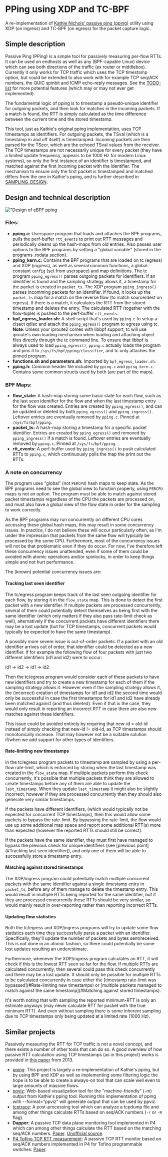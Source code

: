# PPing using XDP and TC-BPF
A re-implementation of [Kathie Nichols' passive ping
(pping)](https://github.com/pollere/pping) utility using XDP (on ingress) and
TC-BPF (on egress) for the packet capture logic.

## Simple description
Passive Ping (PPing) is a simple tool for passively measuring per-flow RTTs. It
can be used on endhosts as well as any (BPF-capable Linux) device which can see
both directions of the traffic (ex router or middlebox). Currently it only works
for TCP traffic which uses the TCP timestamp option, but could be extended to
also work with for example TCP seq/ACK numbers, the QUIC spinbit and ICMP
echo-reply messages. See the [TODO-list](./TODO.md) for more potential features
(which may or may not ever get implemented).

The fundamental logic of pping is to timestamp a pseudo-unique identifier for
outgoing packets, and then look for matches in the incoming packets. If a match
is found, the RTT is simply calculated as the time difference between the
current time and the stored timestamp.

This tool, just as Kathie's original pping implementation, uses TCP timestamps
as identifiers. For outgoing packets, the TSval (which is a timestamp in and off
itself) is timestamped. Incoming packets are then parsed for the TSecr, which
are the echoed TSval values from the receiver. The TCP timestamps are not
necessarily unique for every packet (they have a limited update frequency,
appears to be 1000 Hz for modern Linux systems), so only the first instance of
an identifier is timestamped, and matched against the first incoming packet with
the identifier. The mechanism to ensure only the first packet is timestamped and
matched differs from the one in Kathie's pping, and is further described in
[SAMPLING_DESIGN](./SAMPLING_DESIGN.md).

## Design and technical description
!["Design of eBPF pping](./eBPF_pping_design.png)

### Files:
- **pping.c:** Userspace program that loads and attaches the BPF programs, pulls
  the perf-buffer `rtt_events` to print out RTT messages and periodically cleans
  up the hash-maps from old entries. Also passes user options to the BPF
  programs by setting a "global variable" (stored in the programs .rodata
  section).
- **pping_kern.c:** Contains the BPF programs that are loaded on tc (egress) and
  XDP (ingress), as well as several common functions, a global constant `config`
  (set from userspace) and map definitions. The tc program `pping_egress()`
  parses outgoing packets for identifiers. If an identifier is found and the
  sampling strategy allows it, a timestamp for the packet is created in
  `packet_ts`. The XDP program `pping_ingress()` parses incomming packets for an
  identifier. If found, it looks up the `packet_ts` map for a match on the
  reverse flow (to match source/dest on egress). If there is a match, it
  calculates the RTT from the stored timestamp and deletes the entry. The
  calculated RTT (together with the flow-tuple) is pushed to the perf-buffer
  `rtt_events`.
- **bpf_egress_loader.sh:** A shell script that's used by `pping.c` to setup a
  clsact qdisc and attach the `pping_egress()` program to egress using
  tc. **Note**: Unless your iproute2 comes with libbpf support, tc will use
  iproute's own loading mechanism when loading and attaching object files
  directly through the tc command line. To ensure that libbpf is always used to
  load `pping_egress()`, `pping.c` actually loads the program and pins it to
  `/sys/fs/bpf/pping/classifier`, and tc only attaches the pinned program.
- **functions.sh and parameters.sh:** Imported by `bpf_egress_loader.sh`.
- **pping.h:** Common header file included by `pping.c` and
  `pping_kern.c`. Contains some common structs used by both (are part of the
  maps).

### BPF Maps:
- **flow_state:** A hash-map storing some basic state for each flow, such as the
  last seen identifier for the flow and when the last timestamp entry for the
  flow was created. Entries are created by `pping_egress()`, and can be updated
  or deleted by both `pping_egress()` and `pping_ingress()`. Leftover entries
  are eventually removed by `pping.c`. Pinned at `/sys/fs/bpf/pping`.
- **packet_ts:** A hash-map storing a timestamp for a specific packet
  identifier. Entries are created by `pping_egress()` and removed by
  `pping_ingress()` if a match is found. Leftover entries are eventually
  removed by `pping.c`. Pinned at `/sys/fs/bpf/pping`.
- **rtt_events:** A perf-buffer used by `pping_ingress()` to push calculated RTTs
  to `pping.c`, which continuously polls the map the print out the RTTs.

### A note on concurrency
The program uses "global" (not `PERCPU`) hash maps to keep state. As the BPF
programs need to see the global view to function properly, using `PERCPU` maps
is not an option. The program must be able to match against stored packet
timestamps regardless of the CPU the packets are processed on, and must also
have a global view of the flow state in order for the sampling to work
correctly.

As the BPF programs may run concurrently on different CPU cores accessing these
global hash maps, this may result in some concurrency issues. In practice, I do
not believe these will occur particularly often, as I'm under the impression
that packets from the same flow will typically be processed by the some
CPU. Furthermore, most of the concurrency issues will not be that problematic
even if they do occur. For now, I've therefore left these concurrency issues
unattended, even if some of them could be avoided with atomic operations and/or
spinlocks, in order to keep things simple and not hurt performance.

The (known) potential concurrency issues are:

#### Tracking last seen identifier
The tc/egress program keeps track of the last seen outgoing identifier for each
flow, by storing it in the `flow_state` map. This is done to detect the first
packet with a new identifier. If multiple packets are processed concurrently,
several of them could potentially detect themselves as being first with the same
identifier (which only matters if they also pass rate-limit check as well),
alternatively if the concurrent packets have different identifiers there may be
a lost update (but for TCP timestamps, concurrent packets would typically be
expected to have the same timestamp).

A possibly more severe issue is out-of-order packets. If a packet with an old
identifier arrives out of order, that identifier could be detected as a new
identifier. If for example the following flow of four packets with just two
different identifiers (id1 and id2) were to occur:

id1 -> id2 -> id1 -> id2

Then the tc/egress program would consider each of these packets to have new
identifiers and try to create a new timestamp for each of them if the sampling
strategy allows it. However even if the sampling strategy allows it, the
(incorrect) creation of timestamps for id1 and id2 the second time would only be
successful in case the first timestamps for id1 and id2 have already been
matched against (and thus deleted). Even if that is the case, they would only
result in reporting an incorrect RTT in case there are also new matches against
these identifiers.

This issue could be avoided entirely by requiring that new-id > old-id instead
of simply checking that new-id != old-id, as TCP timestamps should monotonically
increase. That may however not be a suitable solution if/when we add support for
other types of identifiers.

#### Rate-limiting new timestamps
In the tc/egress program packets to timestamp are sampled by using a per-flow
rate-limit, which is enforced by storing when the last timestamp was created in
the `flow_state` map. If multiple packets perform this check concurrently, it's
possible that multiple packets think they are allowed to create timestamps
before any of them are able to update the `last_timestamp`. When they update
`last_timestamp` it might also be slightly incorrect, however if they are
processed concurrently then they should also generate very similar timestamps.

If the packets have different identifiers, (which would typically not be
expected for concurrent TCP timestamps), then this would allow some packets to
bypass the rate-limit. By bypassing the rate-limit, the flow would use up some
additional map space and report some additional RTT(s) more than expected
(however the reported RTTs should still be correct).

If the packets have the same identifier, they must first have managed to bypass
the previous check for unique identifiers (see [previous point](#Tracking last
seen identifier)), and only one of them will be able to successfully store a
timestamp entry.

#### Matching against stored timestamps
The XDP/ingress program could potentially match multiple concurrent packets with
the same identifier against a single timestamp entry in `packet_ts`, before any
of them manage to delete the timestamp entry. This would result in multiple RTTs
being reported for the same identifier, but if they are processed concurrently
these RTTs should be very similar, so would mainly result in over-reporting
rather than reporting incorrect RTTs.

#### Updating flow statistics
Both the tc/egress and XDP/ingress programs will try to update some flow
statistics each time they successfully parse a packet with an
identifier. Specifically, they'll update the number of packets and bytes
sent/received. This is not done in an atomic fashion, so there could potentially
be some lost updates resulting an underestimate.

Furthermore, whenever the XDP/ingress program calculates an RTT, it will check
if this is the lowest RTT seen so far for the flow. If multiple RTTs are
calculated concurrently, then several could pass this check concurrently and
there may be a lost update. It should only be possible for multiple RTTs to be
calculated concurrently in case either the [timestamp rate-limit was
bypassed](#Rate-limiting new timestamps) or [multiple packets managed to match
against the same timestamp](#Matching against stored timestamps).

It's worth noting that with sampling the reported minimum-RTT is only an
estimate anyways (may never calculate RTT for packet with the true minimum
RTT). And even without sampling there is some inherent sampling due to TCP
timestamps only being updated at a limited rate (1000 Hz).

## Similar projects
Passively measuring the RTT for TCP traffic is not a novel concept, and there
exists a number of other tools that can do so. A good overview of how passive
RTT calculation using TCP timestamps (as in this project) works is provided in
[this paper](https://doi.org/10.1145/2523426.2539132) from 2013.

- [pping](https://github.com/pollere/pping): This project is largely a
  re-implementation of Kathie's pping, but by using BPF and XDP as well as
  implementing some filtering logic the hope is to be able to create a always-on
  tool that can scale well even to large amounts of massive flows.
- [ppviz](https://github.com/pollere/ppviz): Web-based visualization tool for
  the "machine-friendly" (-m) output from Kathie's pping tool. Running this
  implementation of pping with --format="ppviz" will generate output that can be
  used by ppviz.
- [tcptrace](https://github.com/blitz/tcptrace): A post-processing tool which
  can analyze a tcpdump file and among other things calculate RTTs based on
  seq/ACK numbers (`-r` or `-R` flag).
- **Dapper**: A passive TCP data plane monitoring tool implemented in P4 which
  can among other things calculate the RTT based on the matching seq/ACK
  numbers. [Paper](https://doi.org/10.1145/3050220.3050228). [Unofficial
  source](https://github.com/muhe1991/p4-programs-survey/tree/master/dapper).
- [P4 Tofino TCP RTT measurement](https://github.com/Princeton-Cabernet/p4-projects/tree/master/RTT-tofino): 
  A passive TCP RTT monitor based on seq/ACK numbers implemented in P4 for
  Tofino programmable switches. [Paper](https://doi.org/10.1145/3405669.3405823).
